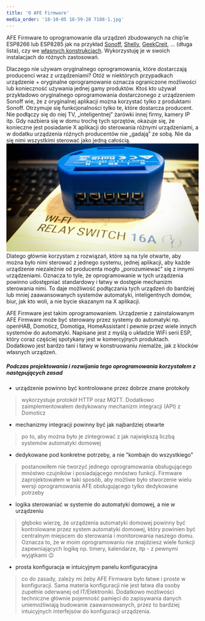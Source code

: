 ```yaml
---
title: 'O AFE Firmware'
media_order: '18-10-05 18-59-28 7188-1.jpg'
---
```


AFE Firmware to oprogramowanie dla urządzeń zbudowanych na chip’ie ESP8266 lub ESP8285 jak na przykład [Sonoff](https://www.smartnydom.pl/przelacznik-sonoff/?target=_blank), [Shelly](https://www.smartnydom.pl/wlacznik-wifi-shelly-1/?target=_blank), [GeekCreit](https://www.smartnydom.pl/geekcreit-4ch-afe-firmware/?target=_blank), ... (długa lista), czy we [własnych konstrukcjach](https://www.smartnydom.pl/bezprzewodowy-czujnik-temperatury-oraz-wilgotnosci?target=_blank). Wykorzystuję je w swoich instalacjach do różnych zastosowań.

Dlaczego nie używam oryginalnego oprogramowania, które dostarczają producenci wraz z urządzeniami? Otóż w niektórych przypadkach urządzenie  + oryginalne oprogramowanie oznacza ograniczone możliwości lub konieczność używania jednej gamy produktów. Ktoś kto używał przykładowo oryginalnego oprogramowania dostarczonego z urządzeniem Sonoff wie, że z oryginalnej aplikacji można korzystać tylko z produktami Sonoff. Otrzymuje się  funkcjonalności tylko te, które dostarcza producent. Nie podłączy się do niej TV, „inteligentnej” żarówki innej firmy, kamery IP itp. Gdy nazbiera się w domu trochę tych sprzętów, okazuje się, że konieczne jest posiadanie X aplikacji do sterowania różnymi urządzeniami, a w dodatku urządzenia różnych producentów nie „gadają” ze sobą. Nie da się nimi wszystkimi sterować jako jedną całością.
![](18-10-05%2018-59-28%207188-1.jpg)
Dlatego głównie korzystam z rozwiązań, które są na tyle otwarte, aby można było nimi sterować z jednego systemu, jednej aplikacji, aby każde urządzenie niezależnie od producenta mogło „porozumiewać” się z innymi urządzeniami. Oznacza to tyle, że oprogramowanie w tych urządzenia powinno udostępniać standardowy i łatwy w dostępie mechanizm sterowania nimi. To daje możliwość podłączania tych urządzeń do bardziej lub mniej zaawansowanych systemów automatyki, inteligentnych domów, biur, jak kto woli, a nie bycie skazanym na X aplikacji.

AFE Firmware jest takim oprogramowaniem. Urządzenie z zainstalowanym AFE Firmware może być sterowany przez systemy do automatyki np. openHAB, Domoticz, Domotiga, HomeAssistant i pewnie przez wiele innych systemów do automatyki. Napisane jest z myślą o układzie WiFi serii ESP, który coraz częściej spotykany jest w komercyjnych produktach. Dodatkowo jest bardzo tani i łatwy w konstruowaniu niemalże, jak z klocków własnych urządzeń.

##### Podczas projektowania i rozwijania tego oprogramowania korzystałem z następujących zasad

* urządzenie powinno być kontrolowane przez dobrze znane protokoły
> wykorzystuje protokół HTTP oraz MQTT. Dodatkowo zaimplementowałem dedykowany mechanizm integracji (API) z Domoticz
* mechanizmy integracji powinny być jak najbardziej otwarte
> po to, aby można było je zintegrować z jak największą liczbą systemów automatyki domowej
* dedykowane pod konkretne potrzeby, a nie "kombajn do wszystkiego" 
> postanowiłem nie tworzyć jednego oprogramowania obsługującego mnóstwo czujników i posiadającego mnóstwo funkcji. Firmware zaprojektowałem w taki sposób, aby możliwe było stworzenie wielu wersji oprogramowania AFE obsługującego tylko dedykowane potrzeby
* logika sterowaniać w systemie do automatyki domowej, a nie w urządzeniu
> głęboko wierzę, że urządzenia automatyki domowej powinny być kontrolowane przez system automatyki domowej, który powinien być centralnym miejscem do sterowania i monitorowania naszego domu. Oznacza to, że w moim oprogramowaniu nie znajdziesz wiele funkcji zapewniających logikę np. timery, kalendarze, itp - z pewnymi wyjątkami 😉
* prosta konfiguracja w intuicyjnym panelu konfiguracyjna
> co do zasady, zależy mi żeby AFE Firmware było łatwe i proste w konfiguracji. Sama materia konfiguracji nie jest łatwa dla osoby zupełnie oderwanej od IT/Elektroniki. Dodatkowo możliwości techniczne głównie pojemność pamięci do zapisywania danych uniemożliwiają budowanie zaawansowanych, przez to bardziej intuicyjnych interfejsów do konfiguracji urządzenia.